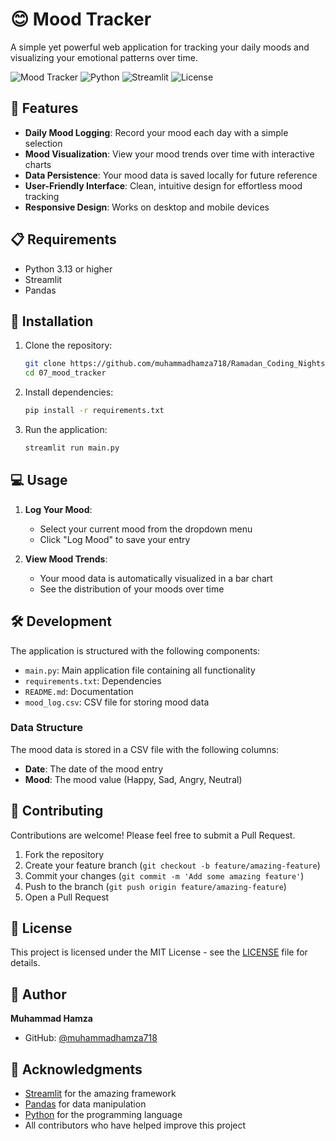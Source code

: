 # 😊 Mood Tracker

A simple yet powerful web application for tracking your daily moods and visualizing your emotional patterns over time.

![Mood Tracker](https://img.shields.io/badge/Mood%20Tracker-v0.1.0-blue)
![Python](https://img.shields.io/badge/Python-3.13%2B-blue)
![Streamlit](https://img.shields.io/badge/Streamlit-1.44%2B-red)
![License](https://img.shields.io/badge/License-MIT-green)

## 🌟 Features

- **Daily Mood Logging**: Record your mood each day with a simple selection
- **Mood Visualization**: View your mood trends over time with interactive charts
- **Data Persistence**: Your mood data is saved locally for future reference
- **User-Friendly Interface**: Clean, intuitive design for effortless mood tracking
- **Responsive Design**: Works on desktop and mobile devices

## 📋 Requirements

- Python 3.13 or higher
- Streamlit
- Pandas

## 🚀 Installation

1. Clone the repository:

   ```bash
   git clone https://github.com/muhammadhamza718/Ramadan_Coding_Nights_Challenge/07_mood_tracker.git
   cd 07_mood_tracker
   ```

2. Install dependencies:

   ```bash
   pip install -r requirements.txt
   ```

3. Run the application:
   ```bash
   streamlit run main.py
   ```

## 💻 Usage

1. **Log Your Mood**:

   - Select your current mood from the dropdown menu
   - Click "Log Mood" to save your entry

2. **View Mood Trends**:
   - Your mood data is automatically visualized in a bar chart
   - See the distribution of your moods over time

## 🛠️ Development

The application is structured with the following components:

- `main.py`: Main application file containing all functionality
- `requirements.txt`: Dependencies
- `README.md`: Documentation
- `mood_log.csv`: CSV file for storing mood data

### Data Structure

The mood data is stored in a CSV file with the following columns:

- **Date**: The date of the mood entry
- **Mood**: The mood value (Happy, Sad, Angry, Neutral)

## 🤝 Contributing

Contributions are welcome! Please feel free to submit a Pull Request.

1. Fork the repository
2. Create your feature branch (`git checkout -b feature/amazing-feature`)
3. Commit your changes (`git commit -m 'Add some amazing feature'`)
4. Push to the branch (`git push origin feature/amazing-feature`)
5. Open a Pull Request

## 📝 License

This project is licensed under the MIT License - see the [LICENSE](LICENSE) file for details.

## 👤 Author

**Muhammad Hamza**

- GitHub: [@muhammadhamza718](https://github.com/muhammadhamza718)

## 🙏 Acknowledgments

- [Streamlit](https://streamlit.io/) for the amazing framework
- [Pandas](https://pandas.pydata.org/) for data manipulation
- [Python](https://www.python.org/) for the programming language
- All contributors who have helped improve this project
